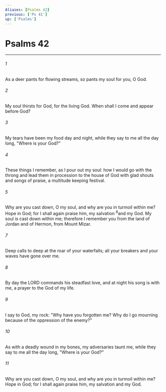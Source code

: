 ```yaml
---
Aliases: [Psalms 42]
previous: ['Ps 41']
up: ['Psalms']
---
```

# Psalms 42

***

 

###### 1 
As a deer pants for flowing streams, 
 so pants my soul for you, O God. 
 
 

###### 2 
My soul thirsts for God, 
 for the living God. 
 When shall I come and appear before God? 
 
 

###### 3 
My tears have been my food 
 day and night, 
 while they say to me all the day long, 
 "Where is your God?" 
 
 

###### 4 
These things I remember, 
 as I pour out my soul: 
 how I would go with the throng 
 and lead them in procession to the house of God 
 with glad shouts and songs of praise, 
 a multitude keeping festival.
 
 

###### 5 
Why are you cast down, O my soul, 
 and why are you in turmoil within me? 
 Hope in God; for I shall again praise him, 
 my salvation <sup class="versenum mid-line">6</sup>and my God.
 My soul is cast down within me; 
 therefore I remember you 
 from the land of Jordan and of Hermon, 
 from Mount Mizar. 
 
 

###### 7 
Deep calls to deep 
 at the roar of your waterfalls; 
 all your breakers and your waves 
 have gone over me. 
 
 

###### 8 
By day the LORD commands his steadfast love, 
 and at night his song is with me, 
 a prayer to the God of my life. 
 
 

###### 9 
I say to God, my rock: 
 "Why have you forgotten me? 
 Why do I go mourning 
 because of the oppression of the enemy?" 
 
 

###### 10 
As with a deadly wound in my bones, 
 my adversaries taunt me, 
 while they say to me all the day long, 
 "Where is your God?"
 
 

###### 11 
Why are you cast down, O my soul, 
 and why are you in turmoil within me? 
 Hope in God; for I shall again praise him, 
 my salvation and my God.
 
